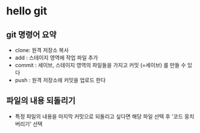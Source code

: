 # hello git

## git 명령어 요약

- clone: 원격 저장소 복사
- add : 스테이지 영역에 작업 파일 추가
- commit : 세이브, 스테이지 영역의 파일들을 가지고 커밋 (=세이브) 를 만들 수 있다
- push : 원격 저장소에 커밋을 업로드 한다

## 파일의 내용 되돌리기
- 특정 파일의 내용을 마지막 커밋으로 되돌리고 싶다면 해당 파일 선택 후 '코드 뭉치 버리기' 선택
